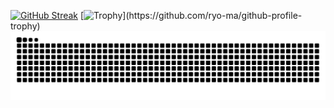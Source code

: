 [![GitHub Streak](http://github-readme-streak-stats.herokuapp.com?user=L4pisLazuli&date_format=%5BY%20%5DM%20j&card_width=480)](https://git.io/streak-stats)
[![Trophy](https://github-profile-trophy.vercel.app/?username=L4pisLazuli&rank=-?)](https://github.com/ryo-ma/github-profile-trophy)
[![Snake](https://raw.githubusercontent.com/L4pisLazuli/L4pisLazuli/output/snake.svg)](https://github.com/maurodesouza/profile-readme-generator)
